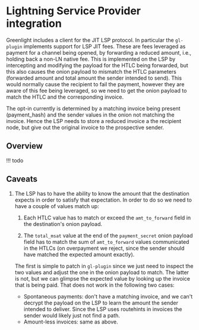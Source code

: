 # Lightning Service Provider integration

Greenlight includes a client for the JIT LSP protocol. In particular
the `gl-plugin` implements support for LSP JIT fees.  These are fees
leveraged as payment for a channel being opened, by forwarding a
reduced amount, i.e., holding back a non-LN native fee. This is
implemented on the LSP by intercepting and modifying the payload for
the HTLC being forwarded, but this also causes the onion payload to
mismatch the HTLC parameters (forwarded amount and total amount the
sender intended to send). This would normally cause the recipient to
fail the payment, however they are aware of this fee being leveraged,
so we need to get the onion payload to match the HTLC and the
corresponding invoice.

The opt-in currently is determined by a matching invoice being
present (payment_hash) and the sender values in the onion not matching
the invoice. Hence the LSP needs to store a reduced invoice a the
recipient node, but give out the original invoice to the prospective
sender.

## Overview

!!! todo 

## Caveats

 1. The LSP has to have the ability to know the amount that the
   destination expects in order to satisfy that expectation. In order
   to do so we need to have a couple of values match up:
   
     1. Each HTLC value has to match or exceed the `amt_to_forward`
        field in the destination's onion payload.
	  
     2. The `total_msat` value at the end of the `payment_secret` onion
        payload field has to match the sum of `amt_to_forward` values
        communicated in the HTLCs (on overpayment we reject, since the
        sender should have matched the expected amount exactly).
	  
    The first is simple to patch in `gl-plugin` since we just need to
    inspect the two values and adjust the one in the onion payload to
    match. The latter is not, but we can glimpse the expected value by
    looking up the invoice that is being paid. That does not work in
    the following two cases:
	
	  - Spontaneous payments: don't have a matching invoice, and we
        can't decrypt the payload on the LSP to learn the amount the
        sender intended to deliver. Since the LSP uses routehints in
        invoices the sender would likely just not find a path.
	  - Amount-less invoices: same as above.

